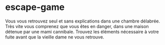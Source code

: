 # escape-game

Vous vous retrouvez seul et sans explications dans une chambre délabrée. 
Très vite vous comprenez que vous êtes en danger, dans une maison détenue par une mami cannibale.
Trouvez les éléments nécessaire à votre fuite avant que la vieille dame ne vous retrouve.